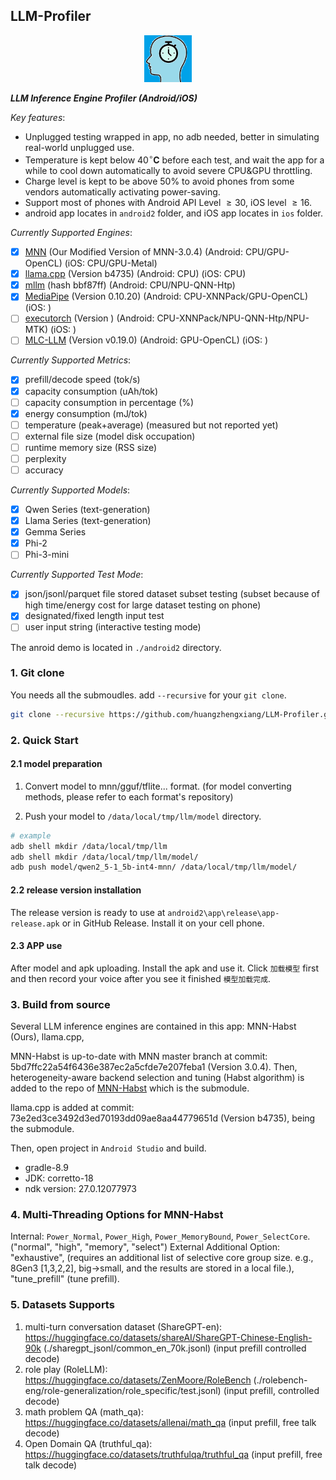 ## LLM-Profiler

<div align="center">
<img src="./icon/1024.png" width="15%">
</div>

***LLM Inference Engine Profiler (Android/iOS)***

*Key features*: 
- Unplugged testing wrapped in app, no adb needed, better in simulating real-world unplugged use. 
- Temperature is kept below $40^\circ \mathbf{C}$ before each test, and wait the app for a while to cool down automatically to avoid severe CPU&GPU throttling. 
- Charge level is kept to be above 50% to avoid phones from some vendors automatically activating power-saving.
- Support most of phones with Android API Level $\geq 30$, iOS level $\geq 16$.
- android app locates in `android2` folder, and iOS app locates in `ios` folder.

*Currently Supported Engines*:
- [x] [MNN](https://github.com/Embedded-AI-Systems/MNN-Habst.git) (Our Modified Version of MNN-3.0.4) (Android: CPU/GPU-OpenCL) (iOS: CPU/GPU-Metal)
- [x] [llama.cpp](https://github.com/ggml-org/llama.cpp/tree/73e2ed3ce3492d3ed70193dd09ae8aa44779651d) (Version b4735) (Android: CPU) (iOS: CPU)
- [x] [mllm](https://github.com/UbiquitousLearning/mllm/tree/bbf87ffb8cb47860cdc2118c06ccad5b4ab84227) (hash bbf87ff) (Android: CPU/NPU-QNN-Htp)
- [x] [MediaPipe](https://github.com/google-ai-edge/mediapipe-samples) (Version 0.10.20) (Android: CPU-XNNPack/GPU-OpenCL) (iOS: )
- [ ] [executorch]() (Version ) (Android: CPU-XNNPack/NPU-QNN-Htp/NPU-MTK) (iOS: )
- [ ] [MLC-LLM](https://github.com/mlc-ai/mlc-llm/tree/b636b2ac5e0c8bac6cf2a5427c3380fff856447e) (Version v0.19.0) (Android: GPU-OpenCL) (iOS: )
 
*Currently Supported Metrics*:
- [x] prefill/decode speed (tok/s)
- [x] capacity consumption (uAh/tok)
- [ ] capacity consumption in percentage (%)
- [x] energy consumption (mJ/tok)
- [ ] temperature (peak+average) (measured but not reported yet)
- [ ] external file size (model disk occupation)
- [ ] runtime memory size (RSS size)
- [ ] perplexity
- [ ] accuracy

*Currently Supported Models*:
- [x] Qwen Series (text-generation)
- [x] Llama Series (text-generation)
- [x] Gemma Series
- [x] Phi-2
- [ ] Phi-3-mini

*Currently Supported Test Mode*:
- [x] json/jsonl/parquet file stored dataset subset testing (subset because of high time/energy cost for large dataset testing on phone)
- [x] designated/fixed length input test
- [ ] user input string (interactive testing mode)

The anroid demo is located in `./android2` directory.

### 1. Git clone
You needs all the submoudles. add `--recursive` for your `git clone`.
```bash
git clone --recursive https://github.com/huangzhengxiang/LLM-Profiler.git
```

### 2. Quick Start

#### 2.1 model preparation
1. Convert model to mnn/gguf/tflite... format. (for model converting methods, please refer to each format's repository)

2. Push your model to `/data/local/tmp/llm/model` directory.
```bash
# example
adb shell mkdir /data/local/tmp/llm
adb shell mkdir /data/local/tmp/llm/model/
adb push model/qwen2_5-1_5b-int4-mnn/ /data/local/tmp/llm/model/
```

#### 2.2 release version installation
The release version is ready to use at `android2\app\release\app-release.apk` or in GitHub Release. Install it on your cell phone.


#### 2.3 APP use
After model and apk uploading. Install the apk and use it. Click `加载模型` first and then record your voice after you see it finished `模型加载完成`.


### 3. Build from source
Several LLM inference engines are contained in this app: MNN-Habst (Ours), llama.cpp,  

MNN-Habst is up-to-date with MNN master branch at commit: 5bd7ffc22a54f6436e387ec2a5cfde7e207feba1 (Version 3.0.4).
Then, heterogeneity-aware backend selection and tuning (Habst algorithm) is added to the repo of [MNN-Habst](https://github.com/Embedded-AI-Systems/MNN-Habst.git) which is the submodule.

llama.cpp is added at commit: 73e2ed3ce3492d3ed70193dd09ae8aa44779651d (Version b4735), being the submodule.

Then, open project in `Android Studio` and build.

- gradle-8.9
- JDK: corretto-18
- ndk version: 27.0.12077973

### 4. Multi-Threading Options for MNN-Habst
Internal: `Power_Normal`, `Power_High`, `Power_MemoryBound`, `Power_SelectCore`. ("normal", "high", "memory", "select")
External Additional Option: "exhaustive", (requires an additional list of selective core group size. e.g., 8Gen3 [1,3,2,2], big->small, and the results are stored in a local file.), "tune_prefill" (tune prefill).


### 5. Datasets Supports
1. multi-turn conversation dataset (ShareGPT-en): https://huggingface.co/datasets/shareAI/ShareGPT-Chinese-English-90k (./sharegpt_jsonl/common_en_70k.jsonl) (input prefill controlled decode)
2. role play (RoleLLM): https://huggingface.co/datasets/ZenMoore/RoleBench (./rolebench-eng/role-generalization/role_specific/test.jsonl) (input prefill, controlled decode)
3. math problem  QA (math_qa): https://huggingface.co/datasets/allenai/math_qa (input prefill, free talk decode)
4. Open Domain QA (truthful_qa): https://huggingface.co/datasets/truthfulqa/truthful_qa (input prefill, free talk decode)

